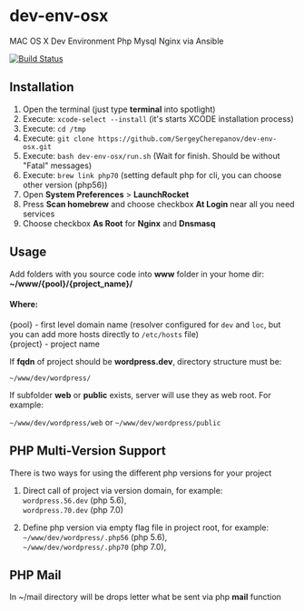 # dev-env-osx
MAC OS X Dev Environment Php Mysql Nginx via Ansible

[![Build Status](https://travis-ci.org/SergeyCherepanov/dev-env-osx.svg?branch=master)](https://travis-ci.org/SergeyCherepanov/dev-env-osx)  

## Installation 
1. Open the terminal (just type **terminal** into spotlight)
2. Execute: `xcode-select --install` (it's starts XCODE installation process)
3. Execute: `cd /tmp`
4. Execute: `git clone https://github.com/SergeyCherepanov/dev-env-osx.git`
5. Execute: `bash dev-env-osx/run.sh` (Wait for finish. Should be without "Fatal" messages)
6. Execute: `brew link php70` (setting default php for cli, you can choose other version (php56))
7. Open **System Preferences** > **LaunchRocket**
8. Press **Scan homebrew** and choose checkbox **At Login** near all you need services
9. Choose checkbox **As Root** for **Nginx** and **Dnsmasq**


## Usage
Add folders with you source code into **www** folder in your home dir: **~/www/{pool}/{project_name}/**

#### Where:  
{pool} - first level domain name (resolver configured for `dev` and `loc`, but you can add more hosts directly to `/etc/hosts` file)  
{project} - project name  

If **fqdn** of project should be **wordpress.dev**, directory structure must be:

`~/www/dev/wordpress/`

If subfolder **web** or **public** exists, server will use they as web root. For example:    

`~/www/dev/wordpress/web` or  `~/www/dev/wordpress/public`  

## PHP Multi-Version Support

There is two ways for using the different php versions for your project

1. Direct call of project via version domain, for example:  
`wordpress.56.dev` (php 5.6),  
`wordpress.70.dev` (php 7.0)  

2. Define php version via  empty flag file in project root, for example:  
`~/www/dev/wordpress/.php56` (php 5.6),  
`~/www/dev/wordpress/.php70` (php 7.0),  

## PHP Mail

In ~/mail directory will be drops letter what be sent via php **mail** function
